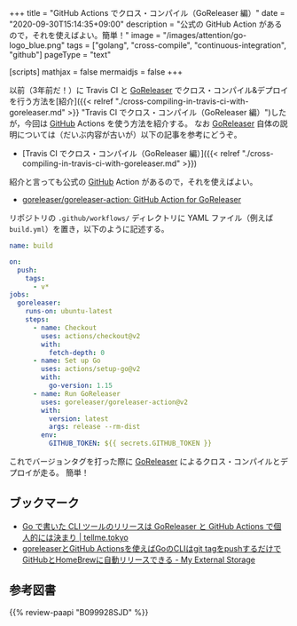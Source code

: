 +++
title = "GitHub Actions でクロス・コンパイル（GoReleaser 編）"
date =  "2020-09-30T15:14:35+09:00"
description = "公式の GitHub Action があるので，それを使えばよい。簡単！"
image = "/images/attention/go-logo_blue.png"
tags = ["golang", "cross-compile", "continuous-integration", "github"]
pageType = "text"

[scripts]
  mathjax = false
  mermaidjs = false
+++

以前（3年前だ！）に Travis CI と [GoReleaser] でクロス・コンパイル&デプロイを行う方法を[紹介]({{< relref "./cross-compiling-in-travis-ci-with-goreleaser.md" >}} "Travis CI でクロス・コンパイル（GoReleaser 編）")したが，今回は [GitHub] Actions を使う方法を紹介する。
なお [GoReleaser] 自体の説明については（だいぶ内容が古いが）以下の記事を参考にどうぞ。

- [Travis CI でクロス・コンパイル（GoReleaser 編）]({{< relref "./cross-compiling-in-travis-ci-with-goreleaser.md" >}})

紹介と言っても公式の [GitHub] Action があるので，それを使えばよい。

- [goreleaser/goreleaser-action: GitHub Action for GoReleaser](https://github.com/goreleaser/goreleaser-action)

リポジトリの `.github/workflows/` ディレクトリに YAML ファイル（例えば `build.yml`）を置き，以下のように記述する。

```yaml
name: build

on:
  push:
    tags:
      - v*
jobs:
  goreleaser:
    runs-on: ubuntu-latest
    steps:
      - name: Checkout
        uses: actions/checkout@v2
        with:
          fetch-depth: 0
      - name: Set up Go
        uses: actions/setup-go@v2
        with:
          go-version: 1.15
      - name: Run GoReleaser
        uses: goreleaser/goreleaser-action@v2
        with:
          version: latest
          args: release --rm-dist
        env:
          GITHUB_TOKEN: ${{ secrets.GITHUB_TOKEN }}
```

これでバージョンタグを打った際に [GoReleaser] によるクロス・コンパイルとデプロイが走る。
簡単！

## ブックマーク

- [Go で書いた CLI ツールのリリースは GoReleaser と GitHub Actions で個人的には決まり | tellme.tokyo](https://tellme.tokyo/post/2020/02/04/release-go-cli-tool/)
- [goreleaserとGitHub Actionsを使えばGoのCLIはgit tagをpushするだけでGitHubとHomeBrewに自動リリースできる - My External Storage](https://budougumi0617.github.io/2020/10/07/auto_release_by_goreleaser/)

[Go]: https://go.dev/
[GoReleaser]: https://goreleaser.com/ "GoReleaser | Deliver Go binaries as fast and easily as possible"
[GitHub]: https://github.com/ "GitHub"

## 参考図書

{{% review-paapi "B099928SJD" %}} <!-- プログラミング言語Go -->
